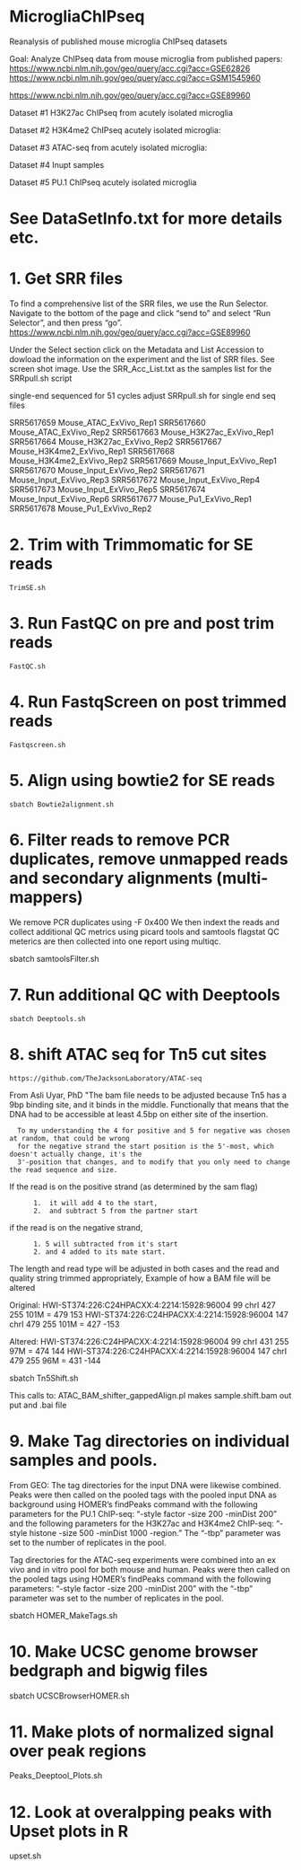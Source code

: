 # MicrogliaChIPseq
Reanalysis of published mouse microglia ChIPseq datasets

Goal: Analyze ChIPseq data from mouse microglia from published papers:
https://www.ncbi.nlm.nih.gov/geo/query/acc.cgi?acc=GSE62826
https://www.ncbi.nlm.nih.gov/geo/query/acc.cgi?acc=GSM1545960

https://www.ncbi.nlm.nih.gov/geo/query/acc.cgi?acc=GSE89960

Dataset #1 H3K27ac ChIPseq from acutely isolated microglia 

Dataset #2 H3K4me2 ChIPseq acutely isolated microglia:

Dataset #3 ATAC-seq from acutely isolated microglia: 

Dataset #4 Inupt samples

Dataset #5 PU.1 ChIPseq acutely isolated microglia

# See DataSetInfo.txt for more details etc.

# 1. Get SRR files
To find a comprehensive list of the SRR files, we use the Run Selector.
Navigate to the bottom of the page and click “send to” and select “Run Selector”, and then press “go”.
https://www.ncbi.nlm.nih.gov/geo/query/acc.cgi?acc=GSE89960

Under the Select section click on the Metadata and List Accession to dowload the information on the experiment and the list of SRR files.
See screen shot image.
Use the SRR_Acc_List.txt as the samples list for the SRRpull.sh script

 single-end sequenced for 51 cycles 
 adjust SRRpull.sh for single end seq files

SRR5617659	Mouse_ATAC_ExVivo_Rep1
SRR5617660	Mouse_ATAC_ExVivo_Rep2
SRR5617663	Mouse_H3K27ac_ExVivo_Rep1
SRR5617664	Mouse_H3K27ac_ExVivo_Rep2
SRR5617667	Mouse_H3K4me2_ExVivo_Rep1
SRR5617668	Mouse_H3K4me2_ExVivo_Rep2
SRR5617669	Mouse_Input_ExVivo_Rep1
SRR5617670	Mouse_Input_ExVivo_Rep2
SRR5617671	Mouse_Input_ExVivo_Rep3
SRR5617672	Mouse_Input_ExVivo_Rep4
SRR5617673	Mouse_Input_ExVivo_Rep5
SRR5617674	Mouse_Input_ExVivo_Rep6
SRR5617677	Mouse_Pu1_ExVivo_Rep1
SRR5617678	Mouse_Pu1_ExVivo_Rep2

# 2. Trim with Trimmomatic for SE reads
    TrimSE.sh
    
# 3. Run FastQC on pre and post trim reads
    FastQC.sh
    
# 4. Run FastqScreen on post trimmed reads
    Fastqscreen.sh
    
# 5. Align using bowtie2 for SE reads
    sbatch Bowtie2alignment.sh
    
# 6.  Filter reads to remove PCR duplicates, remove unmapped reads and secondary alignments (multi-mappers)
We remove PCR duplicates using -F 0x400 
We then indext the reads and collect additional QC metrics using picard tools and samtools flagstat
QC meterics are then collected into one report using multiqc.

  sbatch samtoolsFilter.sh
  
# 7. Run additional QC with Deeptools
  
    sbatch Deeptools.sh
    
# 8. shift ATAC seq for Tn5 cut sites
    https://github.com/TheJacksonLaboratory/ATAC-seq
From Asli Uyar, PhD "The bam file needs to be adjusted because Tn5 has a 9bp binding site, and it binds in the middle.
Functionally that means that the DNA had to be accessible at least 4.5bp on either site of the insertion.

      To my understanding the 4 for positive and 5 for negative was chosen at random, that could be wrong
      for the negative strand the start position is the 5'-most, which doesn't actually change, it's the 
      3'-position that changes, and to modify that you only need to change the read sequence and size.

  If the read is on the positive strand (as determined by the sam flag) 

          1.  it will add 4 to the start, 
          2.  and subtract 5 from the partner start

  if the read is on the negative strand, 

          1. 5 will subtracted from it's start 
          2. and 4 added to its mate start.

   The length and read type will be adjusted in both cases and the read and quality string trimmed appropriately,
Example of how a BAM file will be altered

Original: HWI-ST374:226:C24HPACXX:4:2214:15928:96004 99 chrI 427 255 101M = 479 153 HWI-ST374:226:C24HPACXX:4:2214:15928:96004 147 chrI 479 255 101M = 427 -153

Altered: HWI-ST374:226:C24HPACXX:4:2214:15928:96004 99 chrI 431 255 97M = 474 144 HWI-ST374:226:C24HPACXX:4:2214:15928:96004 147 chrI 479 255 96M = 431 -144

  sbatch Tn5Shift.sh

This calls to: ATAC_BAM_shifter_gappedAlign.pl makes sample.shift.bam out put and .bai file


# 9. Make Tag directories on individual samples and pools. 
 From GEO: The tag directories for the input DNA were likewise combined. Peaks were then called on the pooled tags with the pooled input DNA as background using HOMER’s findPeaks command with the following parameters for the PU.1 ChIP-seq: “-style factor -size 200 -minDist 200” and the following parameters for the H3K27ac and H3K4me2 ChIP-seq: “-style histone -size 500 -minDist 1000 -region.” The “-tbp” parameter was set to the number of replicates in the pool.
 
Tag directories for the ATAC-seq experiments were combined into an ex vivo and in vitro pool for both mouse and human. Peaks were then called on the pooled tags using HOMER’s findPeaks command with the following parameters: “-style factor -size 200 -minDist 200” with the “-tbp” parameter was set to the number of replicates in the pool.
 
 sbatch HOMER_MakeTags.sh

# 10. Make UCSC genome browser bedgraph and bigwig files
  sbatch UCSCBrowserHOMER.sh 
  
  
# 11. Make plots of normalized signal over peak regions
  Peaks_Deeptool_Plots.sh
  
# 12. Look at overalpping peaks with Upset plots in R
  upset.sh

